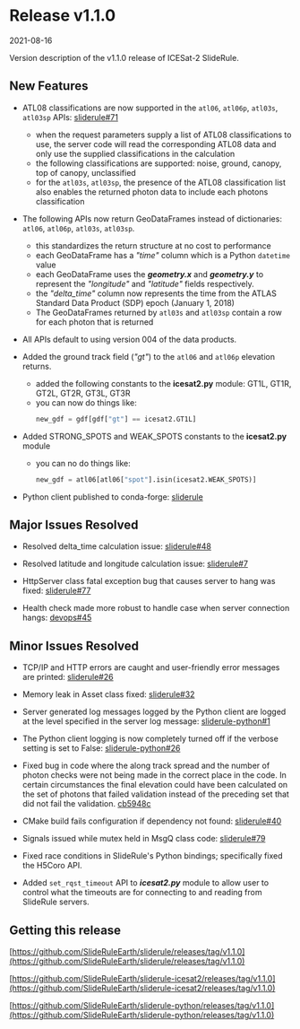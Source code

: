 # Release v1.1.0

2021-08-16

Version description of the v1.1.0 release of ICESat-2 SlideRule.

## New Features

* ATL08 classifications are now supported in the `atl06`, `atl06p`, `atl03s`, `atl03sp` APIs: [sliderule#71](https://github.com/SlideRuleEarth/sliderule/issues/71)
  * when the request parameters supply a list of ATL08 classifications to use, the server code will read the corresponding ATL08 data and only use the supplied classifications in the calculation
  * the following classifications are supported: noise, ground, canopy, top of canopy, unclassified
  * for the `atl03s`, `atl03sp`, the presence of the ATL08 classification list also enables the returned photon data to include each photons classification

* The following APIs now return GeoDataFrames instead of dictionaries: `atl06`, `atl06p`, `atl03s`, `atl03sp`.
  * this standardizes the return structure at no cost to performance
  * each GeoDataFrame has a _"time"_ column which is a Python `datetime` value
  * each GeoDataFrame uses the ***geometry.x*** and ***geometry.y*** to represent the _"longitude"_ and _"latitude"_ fields respectively.
  * the *"delta_time"* column now represents the time from the ATLAS Standard Data Product (SDP) epoch (January 1, 2018)
  * The GeoDataFrames returned by `atl03s` and `atl03sp` contain a row for each photon that is returned

* All APIs default to using version 004 of the data products.

* Added the ground track field (_"gt"_) to the `atl06` and `atl06p` elevation returns.
  * added the following constants to the **icesat2.py** module: GT1L, GT1R, GT2L, GT2R, GT3L, GT3R
  * you can now do things like:
    ```python
    new_gdf = gdf[gdf["gt"] == icesat2.GT1L]
    ```

* Added STRONG_SPOTS and WEAK_SPOTS constants to the **icesat2.py** module
  * you can no do things like:
    ```python
    new_gdf = atl06[atl06["spot"].isin(icesat2.WEAK_SPOTS)]
    ```

* Python client published to conda-forge: [sliderule](https://anaconda.org/conda-forge/sliderule)

## Major Issues Resolved

* Resolved delta_time calculation issue: [sliderule#48](https://github.com/SlideRuleEarth/sliderule/issues/48)

* Resolved latitude and longitude calculation issue: [sliderule#7](https://github.com/SlideRuleEarth/sliderule/issues/7)

* HttpServer class fatal exception bug that causes server to hang was fixed: [sliderule#77](https://github.com/SlideRuleEarth/sliderule/issues/77)

* Health check made more robust to handle case when server connection hangs: [devops#45](https://github.com/SlideRuleEarth/devops/issues/45)

## Minor Issues Resolved

* TCP/IP and HTTP errors are caught and user-friendly error messages are printed: [sliderule#26](https://github.com/SlideRuleEarth/sliderule/issues/26)

* Memory leak in Asset class fixed: [sliderule#32](https://github.com/SlideRuleEarth/sliderule/issues/32)

* Server generated log messages logged by the Python client are logged at the level specified in the server log message: [sliderule-python#1](https://github.com/SlideRuleEarth/sliderule-python/issues/1)

* The Python client logging is now completely turned off if the verbose setting is set to False: [sliderule-python#26](https://github.com/SlideRuleEarth/sliderule-python/issues/26)

* Fixed bug in code where the along track spread and the number of photon checks were not being made in the correct place in the code.  In certain circumstances the final elevation could have been calculated on the set of photons that failed validation instead of the preceding set that did not fail the validation.  [cb5948c](https://github.com/SlideRuleEarth/sliderule-icesat2/commit/cb5948c8587f841ad6ade758bfeacc4f698786cc)

* CMake build fails configuration if dependency not found: [sliderule#40](https://github.com/SlideRuleEarth/sliderule/issues/40)

* Signals issued while mutex held in MsgQ class code: [sliderule#79](https://github.com/SlideRuleEarth/sliderule/issues/79)

* Fixed race conditions in SlideRule's Python bindings; specifically fixed the H5Coro API.

* Added `set_rqst_timeout` API to ***icesat2.py*** module to allow user to control what the timeouts are for connecting to and reading from SlideRule servers.

## Getting this release

[https://github.com/SlideRuleEarth/sliderule/releases/tag/v1.1.0](https://github.com/SlideRuleEarth/sliderule/releases/tag/v1.1.0)

[https://github.com/SlideRuleEarth/sliderule-icesat2/releases/tag/v1.1.0](https://github.com/SlideRuleEarth/sliderule-icesat2/releases/tag/v1.1.0)

[https://github.com/SlideRuleEarth/sliderule-python/releases/tag/v1.1.0](https://github.com/SlideRuleEarth/sliderule-python/releases/tag/v1.1.0)

